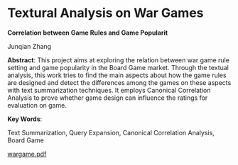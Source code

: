 # Textural Analysis on War Games
**Correlation between Game Rules and Game Popularit**

Junqian Zhang 

**Abstract**:
This project aims at exploring the relation between war game rule setting and game popularity in the Board Game market. Through the textual analysis, this work tries to find the main aspects about how the game rules are designed and detect the differences among the games on these aspects with text summarization techniques. It employs Canonical Correlation Analysis to prove whether game design can influence the ratings for evaluation on game.

**Key Words**: 

Text Summarization, Query Expansion, Canonical Correlation Analysis, Board Game

[wargame.pdf](https://github.com/serafinazhang/Board-Game-Texual-Analysis/files/7230368/wargame.pdf)


